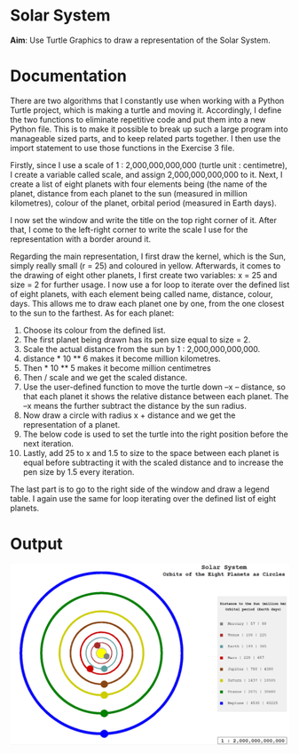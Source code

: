 # Solar System
**Aim**: Use Turtle Graphics to draw a representation of the Solar System.

# Documentation
There are two algorithms that I constantly use when working with a Python Turtle project, which is making a turtle and moving it. Accordingly, I define the two functions to eliminate repetitive code and put them into a new Python file. This is to make it possible to break up such a large program into manageable sized parts, and to keep related parts together. I then use the import statement to use those functions in the Exercise 3 file. 

Firstly, since I use a scale of 1 : 2,000,000,000,000 (turtle unit : centimetre), I create a variable called scale, and assign 2,000,000,000,000 to it. Next, I create a list of eight planets with four elements being (the name of the planet, distance from each planet to the sun (measured in million kilometres), colour of the planet, orbital period (measured in Earth days).

I now set the window and write the title on the top right corner of it. After that, I come to the left-right corner to write the scale I use for the representation with a border around it.

Regarding the main representation, I first draw the kernel, which is the Sun, simply really small (r = 25) and coloured in yellow. Afterwards, it comes to the drawing of eight other planets, I first create two variables: x = 25 and size = 2 for further usage. I now use a for loop to iterate over the defined list of eight planets, with each element being called name, distance, colour, days. This allows me to draw each planet one by one, from the one closest to the sun to the farthest. As for each planet:

1.	Choose its colour from the defined list.
2.	The first planet being drawn has its pen size equal to size = 2.
3.	Scale the actual distance from the sun by 1 : 2,000,000,000,000.
4.	distance * 10 ** 6 makes it become million kilometres.
5.	Then * 10 ** 5 makes it become million centimetres
6.	Then / scale and we get the scaled distance.
7.	Use the user-defined function to move the turtle down –x – distance, so that each planet it shows the relative distance between each planet. The –x means the further subtract the distance by the sun radius.
8.	Now draw a circle with radius x + distance and we get the representation of a planet.
9.	The below code is used to set the turtle into the right position before the next iteration.
10.	Lastly, add 25 to x and 1.5 to size to the space between each planet is equal before subtracting it with the scaled distance and to increase the pen size by 1.5 every iteration.

The last part is to go to the right side of the window and draw a legend table. I again use the same for loop iterating over the defined list of eight planets.


# Output
![The output of the file main.py](output.jpg)
